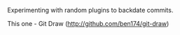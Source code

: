 Experimenting with random plugins to backdate commits.

This one - Git Draw (http://github.com/ben174/git-draw)
